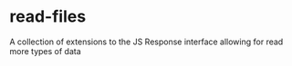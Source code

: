 # read-files
A collection of extensions to the JS Response interface allowing for read more types of data
